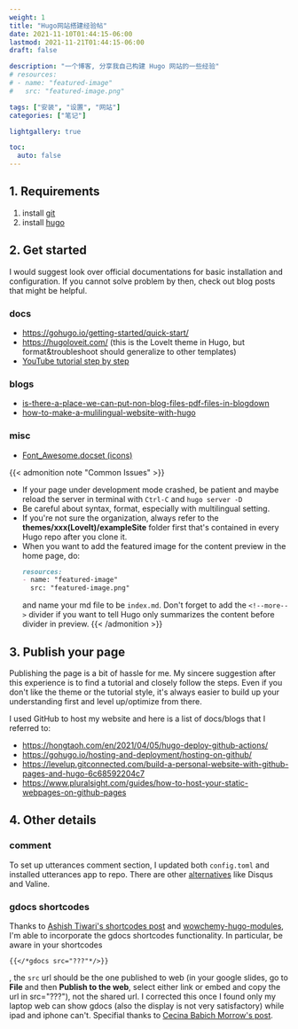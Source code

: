 ```yaml
---
weight: 1
title: "Hugo网站搭建经验帖"
date: 2021-11-10T01:44:15-06:00
lastmod: 2021-11-21T01:44:15-06:00
draft: false

description: "一个博客, 分享我自己构建 Hugo 网站的一些经验"
# resources:
# - name: "featured-image"
#   src: "featured-image.png"

tags: ["安装", "设置", "网站"]
categories: ["笔记"]

lightgallery: true

toc:
  auto: false
---
```


<!--more-->
<!-- ![](/images/Hugo-Logo.png "A blog that shares some of my own experiences with building Hugo website.") -->

## 1. Requirements

1. install [git](https://git-scm.com/book/en/v2/Getting-Started-Installing-Git)
2. install [hugo](https://gohugo.io/getting-started/quick-start/)

## 2. Get started

I would suggest look over official documentations for basic installation and configuration. If you cannot solve problem by then, check out blog posts that might be helpful. 

### docs

* https://gohugo.io/getting-started/quick-start/
* https://hugoloveit.com/ (this is the LoveIt theme in Hugo, but format&troubleshoot should generalize to other templates)
* [YouTube tutorial step by step](https://www.youtube.com/watch?v=5GnFZ8XpMak)

### blogs

* [is-there-a-place-we-can-put-non-blog-files-pdf-files-in-blogdown](https://community.rstudio.com/t/is-there-a-place-we-can-put-non-blog-files-pdf-files-in-blogdown/10138/3)
* [how-to-make-a-mulilingual-website-with-hugo](https://yonkov.github.io/post/how-to-make-a-mulilingual-website-with-hugo/)

### misc

* [Font_Awesome.docset (icons)](https://kapeli.com/cheat_sheets/Font_Awesome.docset/Contents/Resources/Documents/index)

{{< admonition note "Common Issues" >}}
* If your page under development mode crashed, be patient and maybe reload the server in terminal with ```Ctrl-C``` and ```hugo server -D```
* Be careful about syntax, format, especially with multilingual setting. 
* If you're not sure the organization, always refer to the **themes/xxx(LoveIt)/exampleSite** folder first that's contained in every Hugo repo after you clone it.
* When you want to add the featured image for the content preview in the home page, do:
  ``` Markdown
  resources:
  - name: "featured-image"
    src: "featured-image.png" 
  ```
  and name your md file to be ```index.md```. Don't forget to add the ```<!--more-->``` divider if you want to tell Hugo only summarizes the content before divider in preview. 
{{< /admonition >}}

## 3. Publish your page

Publishing the page is a bit of hassle for me. My sincere suggestion after this experience is to find a tutorial and closely follow the steps. Even if you don't like the theme or the tutorial style, it's always easier to build up your understanding first and level up/optimize from there.

I used GitHub to host my website and here is a list of docs/blogs that I referred to:

* https://hongtaoh.com/en/2021/04/05/hugo-deploy-github-actions/
* https://gohugo.io/hosting-and-deployment/hosting-on-github/
* https://levelup.gitconnected.com/build-a-personal-website-with-github-pages-and-hugo-6c68592204c7
* https://www.pluralsight.com/guides/how-to-host-your-static-webpages-on-github-pages

## 4. Other details

### comment
To set up utterances comment section, I updated both ```config.toml``` and installed utterances app to repo. There are other [alternatives](https://gohugo.io/content-management/comments/) like Disqus and Valine. 

### gdocs shortcodes
Thanks to [Ashish Tiwari's shortcodes post](https://ashish.one/gist/add-responsive-google-slides-on-hugo/) and [wowchemy-hugo-modules](https://github.com/linozen/wowchemy-hugo-modules), I'm able to incorporate the gdocs shortcodes functionality. In particular, be aware in your shortcodes 
```code
{{</*gdocs src="???"*/>}}
```
, the ```src``` url should be the one published to web (in your google slides, go to **File** and then **Publish to the web**, select either link or embed and copy the url in src="???"), not the shared url. I corrected this once I found only my laptop web can show gdocs (also the display is not very satisfactory) while ipad and iphone can't. Specifial thanks to [Cecina Babich Morrow's post](https://babichmorrowc.github.io/post/add-google-doc/).